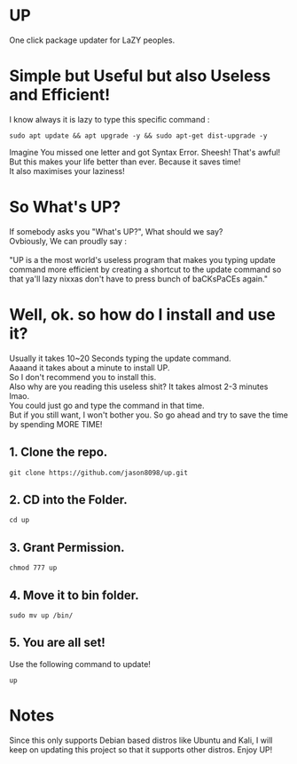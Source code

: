 # UP
One click package updater for LaZY peoples.

# Simple but Useful but also Useless and Efficient!
I know always it is lazy to type this specific command :

    sudo apt update && apt upgrade -y && sudo apt-get dist-upgrade -y

Imagine You missed one letter and got Syntax Error. Sheesh! That's awful!
<br>But this makes your life better than ever. Because it saves time!
<br>It also maximises your laziness!

# So What's UP?
If somebody asks you "What's UP?", What should we say?<br>
Ovbiously, We can proudly say : 
<br><br>
"UP is a the most world's useless program that makes you typing update command more efficient by creating a shortcut to the update command so that ya'll lazy nixxas don't have to press bunch of baCKsPaCEs again."

# Well, ok. so how do I install and use it?
Usually it takes 10~20 Seconds typing the update command. <br>
Aaaand it takes about a minute to install UP. <br>
So I don't recommend you to install this. <br>
Also why are you reading this useless shit? It takes almost 2-3 minutes lmao.
<br>You could just go and type the command in that time.<br>
But if you still want, I won't bother you. So go ahead and try to save the time by spending MORE TIME!

## 1. Clone the repo.

    git clone https://github.com/jason8098/up.git

## 2. CD into the Folder.

    cd up

## 3. Grant Permission.

    chmod 777 up

## 4. Move it to bin folder.

    sudo mv up /bin/

## 5. You are all set!
Use the following command to update!

    up

# Notes

Since this only supports Debian based distros like Ubuntu and Kali, I will keep on updating this project so that it supports other distros.
Enjoy UP!
